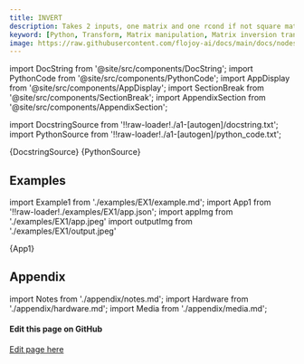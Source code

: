 ```yaml
---
title: INVERT
description: Takes 2 inputs, one matrix and one rcond if not square matrix, inverts them (or pseudo invert) and returns the result. If the entered value is a scalar it returns the multiplciative inverse 1/x.
keyword: [Python, Transform, Matrix manipulation, Matrix inversion transformer, Python matrix manipulation, Data analysis with matrix inversion, Python matrix calculations, Streamline data manipulation, Matrix transformation techniques, Matrix inversion algorithms, Python data manipulation, Accurate data insights, Matrix inversion for analysis]
image: https://raw.githubusercontent.com/flojoy-ai/docs/main/docs/nodes/TRANSFORMERS/MATRIX_MANIPULATION/INVERT/examples/EX1/output.jpeg
---
```


[//]: # (Custom component imports)

import DocString from '@site/src/components/DocString';
import PythonCode from '@site/src/components/PythonCode';
import AppDisplay from '@site/src/components/AppDisplay';
import SectionBreak from '@site/src/components/SectionBreak';
import AppendixSection from '@site/src/components/AppendixSection';

[//]: # (Docstring)

import DocstringSource from '!!raw-loader!./a1-[autogen]/docstring.txt';
import PythonSource from '!!raw-loader!./a1-[autogen]/python_code.txt';

<DocString>{DocstringSource}</DocString>
<PythonCode GLink='TRANSFORMERS/MATRIX_MANIPULATION/INVERT/INVERT.py'>{PythonSource}</PythonCode>

<SectionBreak />

[//]: # (Examples)

## Examples

import Example1 from './examples/EX1/example.md';
import App1 from '!!raw-loader!./examples/EX1/app.json';
import appImg from './examples/EX1/app.jpeg'
import outputImg from './examples/EX1/output.jpeg'

<AppDisplay 
    nodeLabel='INVERT'
    appImg={appImg}
    outputImg={outputImg}
    >
    {App1}
</AppDisplay>

<Example1 />

<SectionBreak />

[//]: # (Appendix)

## Appendix

import Notes from './appendix/notes.md';
import Hardware from './appendix/hardware.md';
import Media from './appendix/media.md';

<AppendixSection index={0} folderPath='nodes/TRANSFORMERS/MATRIX_MANIPULATION/INVERT/appendix/'><Notes /></AppendixSection>
<AppendixSection index={1} folderPath='nodes/TRANSFORMERS/MATRIX_MANIPULATION/INVERT/appendix/'><Hardware /></AppendixSection>
<AppendixSection index={2} folderPath='nodes/TRANSFORMERS/MATRIX_MANIPULATION/INVERT/appendix/'><Media /></AppendixSection>

<SectionBreak />

[//]: # (Edit page on GitHub)

#### Edit this page on GitHub

[Edit page here](https://github.com/flojoy-ai/docs/tree/main/docs/nodes/TRANSFORMERS/MATRIX_MANIPULATION/INVERT)

